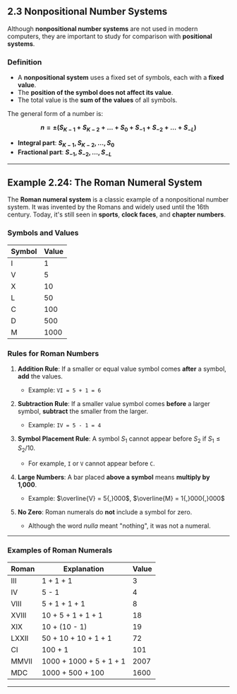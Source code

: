 ## **2.3 Nonpositional Number Systems**

Although **nonpositional number systems** are not used in modern computers, they are important to study for comparison with **positional systems**.

### **Definition**

* A **nonpositional system** uses a fixed set of symbols, each with a **fixed value**.
* The **position of the symbol does not affect its value**.
* The total value is the **sum of the values** of all symbols.

The general form of a number is:

**$$
n = \pm \left(S_{K-1} + S_{K-2} + \dots + S_0 + S_{-1} + S_{-2} + \dots + S_{-L} \right)
$$**

* **Integral part**: **$S_{K-1}, S_{K-2}, \dots, S_0$**
* **Fractional part**: **$S_{-1}, S_{-2}, \dots, S_{-L}$**

---

## **Example 2.24: The Roman Numeral System**

The **Roman numeral system** is a classic example of a nonpositional number system.
It was invented by the Romans and widely used until the 16th century.
Today, it's still seen in **sports**, **clock faces**, and **chapter numbers**.

### **Symbols and Values**

| Symbol | Value |
| ------ | ----- |
| I      | 1     |
| V      | 5     |
| X      | 10    |
| L      | 50    |
| C      | 100   |
| D      | 500   |
| M      | 1000  |

### **Rules for Roman Numbers**

1. **Addition Rule**: If a smaller or equal value symbol comes **after** a symbol, **add** the values.

   * Example: `VI = 5 + 1 = 6`

2. **Subtraction Rule**: If a smaller value symbol comes **before** a larger symbol, **subtract** the smaller from the larger.

   * Example: `IV = 5 - 1 = 4`

3. **Symbol Placement Rule**: A symbol $S_1$ cannot appear before $S_2$ if $S_1 \leq S_2 / 10$.

   * For example, `I` or `V` cannot appear before `C`.

4. **Large Numbers**: A bar placed **above a symbol** means **multiply by 1,000**.

   * Example: $\overline{V} = 5{,}000$, $\overline{M} = 1{,}000{,}000$

5. **No Zero**: Roman numerals do **not** include a symbol for zero.

   * Although the word *nulla* meant "nothing", it was not a numeral.

---

### **Examples of Roman Numerals**

| Roman | Explanation             | Value |
| ----- | ----------------------- | ----- |
| III   | 1 + 1 + 1               | 3     |
| IV    | 5 - 1                   | 4     |
| VIII  | 5 + 1 + 1 + 1           | 8     |
| XVIII | 10 + 5 + 1 + 1 + 1      | 18    |
| XIX   | 10 + (10 - 1)           | 19    |
| LXXII | 50 + 10 + 10 + 1 + 1    | 72    |
| CI    | 100 + 1                 | 101   |
| MMVII | 1000 + 1000 + 5 + 1 + 1 | 2007  |
| MDC   | 1000 + 500 + 100        | 1600  |

---
